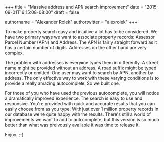 +++
title = "Massive address and APN search improvement"
date = "2015-09-01T16:15:08-08:00"
draft = false

authorname = "Alexander Rolek"
authortwitter = "alexrolek"
+++

To make property search easy and intuitive a lot has to be considered. We have two primary ways we want to associate property records: Assessor Parcel Number (APN) and Address. The APN is fairly straight forward as it has a certain number of digits. Addresses on the other hand are very complex.

The problem with addresses is everyone types them in differently. A street name might be provided without an address. A road suffix might be typed incorrectly or omitted. One user may want to search by APN, another by address. The only effective way to work with these varying conditions is to provide a really amazing autocomplete. So we built one.

For those of you who have used the previous autocomplete, you will notice a dramatically improved experience. The search is easy to use and responsive. You're provided with quick and accurate results that you can easily choose from as you type. With just over 1 million property records in our database we're quite happy with the results.
There's still a world of improvements we want to add to autocomplete, but this version is so much better than what was preivously available it was time to release it.

Enjoy. ;-)